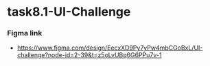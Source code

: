 # task8.1-UI-Challenge

### Figma link
- https://www.figma.com/design/EecxXD9Py7yPw4mbCGoBxL/UI-challenge?node-id=2-39&t=z5oLvUBq6G6PPu7v-1
